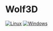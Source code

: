 # Wolf3D
[![Linux](https://github.com/Ena-Shepherd/Wolf3D/actions/workflows/Linux.yml/badge.svg)](https://github.com/Ena-Shepherd/Wolf3D/actions/workflows/Linux.yml)
[![Windows](https://github.com/Ena-Shepherd/Wolf3D/actions/workflows/cmake-multi-platform.yml/badge.svg)](https://github.com/Ena-Shepherd/Wolf3D/actions/workflows/cmake-multi-platform.yml)
